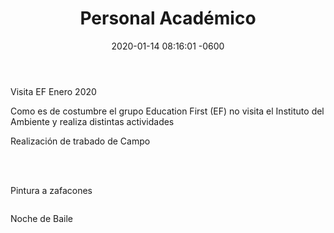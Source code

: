 ﻿---
layout: post
title: Personal Académico
date: 2020-01-14 08:16:01 -0600
category: eventos
permalink: /instituto/Personal/
menus: institute
image: https://res.cloudinary.com/duuonteo7/image/upload/v1579096323/EF%20enero%202020/WhatsApp_Image_2020-01-12_at_11.54.04_AM.jpg
---
<html>
<head>
	
</head>
<body>
<p>Visita EF Enero 2020</p>

<p>Como es de costumbre el grupo <span>Education First (EF) no visita el Instituto del Ambiente y realiza distintas actividades</span></p>

<p><span>Realizaci&oacute;n de trabado de Campo<br />
<br />
<img alt="" src="https://res.cloudinary.com/duuonteo7/image/upload/v1579096350/EF%20enero%202020/WhatsApp_Image_2020-01-13_at_4.35.34_PM.jpg" /></span></p>

<p><span><img alt="" src="https://res.cloudinary.com/duuonteo7/image/upload/v1579096338/EF%20enero%202020/WhatsApp_Image_2020-01-13_at_4.35.32_PM_1.jpg" /></span><br />
&nbsp;</p>

<p>Pintura a zafacones</p>

<p><img alt="" src="https://res.cloudinary.com/duuonteo7/image/upload/v1579096323/EF%20enero%202020/WhatsApp_Image_2020-01-12_at_11.54.04_AM.jpg" /></p>

<p>Noche de Baile</p>

<p><img alt="" src="https://res.cloudinary.com/duuonteo7/image/upload/v1579096300/EF%20enero%202020/WhatsApp_Image_2020-01-11_at_9.46.53_PM.jpg" /></p>

<p>&nbsp;</p>

<p>&nbsp;</p>
</body>
</html>

